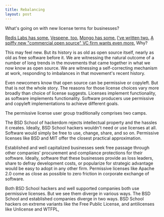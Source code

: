 ```yaml
---
title: Rebalancing
layout: post
---
```


What's going on with new license terms for businesses?

[Redis Labs has some.](https://redislabs.com/community/licenses/)  [Vespene, too.](https://medium.com/@michaeldehaan/going-with-the-commons-clause-1bdab4c15e5d)  [Mongo has some.](https://www.mongodb.com/licensing/server-side-public-license)  [I've written two.](https://licensezero.com/licenses#public)   [A spiffy new "commercial open source" VC firm wants even more.](https://changelog.com/podcast/320)  Why?

This may feel new.  But its history is as old as open source itself, nearly as old as free software before it.  We are witnessing the natural outcome of a number of long trends in the movements that came together in what we now know as open source.  We are witnessing a self-correcting mechanism at work, responding to imbalances in that movement's recent history.

Even newcomers know that open source can be permissive or copyleft.  But that is not the whole story.  The reasons for those license choices vary more broadly than choice of license suggests.  Licenses implement functionality, as software implements functionality.  Software producers use permissive and copyleft implementations to achieve different goals.

The permissive license user group traditionally comprises two camps.

The BSD School of hackerdom rejects intellectual property and the hassles it creates.  Ideally, BSD School hackers wouldn't need or use licenses at all.  Software would simply be free to use, change, share, and so on.  Permissive licenses like BSD and MIT offer the closest practical approximation.

Established and well capitalized businesses seek free passage through other companies' procurement and compliance protections for their software.  Ideally, software that these businesses provide as loss leaders, share to defray development costs, or popularize for strategic advantage would be easy to adopt in any other firm.  Permissive licenses like Apache 2.0 come as close as possible to zero friction in corporate exchange of software.

Both BSD School hackers and well supported companies both use permissive licenses.  But we see them diverge in various ways.  The BSD School and established companies diverge in two ways.  BSD School hackers on extreme variants like the Free Public License, and antilicenses like Unlicense and WTFPL, 